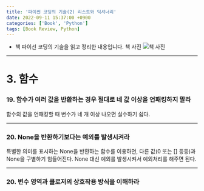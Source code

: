 ```yaml
---
title: '파이썬 코딩의 기술(2) 리스트와 딕셔너리'
date: 2022-09-11 15:37:00 +0900
categories: ['Book', 'Python']
tags: [Book Review, Python]
---
```


- 책 파이선 코딩의 기술을 읽고 정리한 내용입니다.
책 사진
![책 사진](../assets/img/book_cover)

---

# 3. 함수
### 19. 함수가 여러 값을 반환하는 경우 절대로 네 값 이상을 언패킹하지 말라
함수의 값을 언패킹할 때 변수가 네 개 이상 나오면 실수하기 쉽다.

---

### 20. None을 반환하기보다는 예외를 발생시켜라
특별한 의미를 표시하는 None을 반환하는 함수를 이용하면, 다른 값(0 또는 [] 등등)과 None을 구별하기 힘들어진다.
None 대신 예외를 발생시켜서 예외처리를 해주면 된다.

---

### 20. 변수 영역과 클로저의 상호작용 방식을 이해하라
